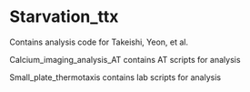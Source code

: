 # Starvation_ttx
Contains analysis code for Takeishi, Yeon, et al.

Calcium_imaging_analysis_AT contains AT scripts for analysis

Small_plate_thermotaxis contains lab scripts for analysis
